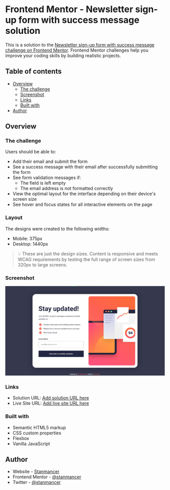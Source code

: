 # Frontend Mentor - Newsletter sign-up form with success message solution

This is a solution to the [Newsletter sign-up form with success message challenge on Frontend Mentor](https://www.frontendmentor.io/challenges/newsletter-signup-form-with-success-message-3FC1AZbNrv). Frontend Mentor challenges help you improve your coding skills by building realistic projects.

## Table of contents

- [Overview](#overview)
  - [The challenge](#the-challenge)
  - [Screenshot](#screenshot)
  - [Links](#links)
  - [Built with](#built-with)
- [Author](#author)

## Overview

### The challenge

Users should be able to:

- Add their email and submit the form
- See a success message with their email after successfully submitting the form
- See form validation messages if:
  - The field is left empty
  - The email address is not formatted correctly
- View the optimal layout for the interface depending on their device's screen size
- See hover and focus states for all interactive elements on the page

### Layout

The designs were created to the following widths:

- Mobile: 375px
- Desktop: 1440px

> 💡 These are just the design sizes. Content is responsive and meets WCAG requirements by testing the full range of screen sizes from 320px to large screens.

### Screenshot

![](./screenshot.jpg)

### Links

- Solution URL: [Add solution URL here](https://your-solution-url.com)
- Live Site URL: [Add live site URL here](https://stanmancer.github.io/newsletter-sign-up-with-success-message/)


### Built with

- Semantic HTML5 markup
- CSS custom properties
- Flexbox
- Vanilla JavaScript

## Author

- Website - [Stanmancer](https://github.com/stanmancer)
- Frontend Mentor - [@stanmancer](https://www.frontendmentor.io/profile/stanmancer)
- Twitter - [@stanmancer](https://www.twitter.com/stanmancer)
